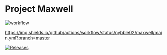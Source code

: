 # Project Maxwell

![workflow](https://github.com/nybble02/maxwell/actions/workflows/main.yml/badge.svg)

https://img.shields.io/github/actions/workflow/status/nybble02/maxwell/main.yml?branch=master

[![Releases](https://img.shields.io/github/release/ACG6th/sem/all.svg?style=flat-square)](https://github.com/ACG6th/sem/releases)